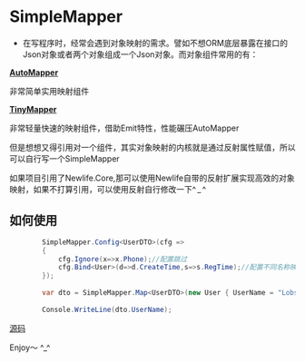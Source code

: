 # SimpleMapper
- 在写程序时，经常会遇到对象映射的需求。譬如不想ORM底层暴露在接口的Json对象或者两个对象组成一个Json对象。而对象组件常用的有：

**[AutoMapper](https://github.com/AutoMapper/AutoMapper)**

非常简单实用映射组件

**[TinyMapper](https://github.com/TinyMapper)**

非常轻量快速的映射组件，借助Emit特性，性能碾压AutoMapper

但是想想又得引用对一个组件，其实对象映射的内核就是通过反射属性赋值，所以可以自行写一个SimpleMapper

如果项目引用了Newlife.Core,那可以使用Newlife自带的反射扩展实现高效的对象映射，如果不打算引用，可以使用反射自行修改一下^ _ ^


## 如何使用

```C#
        SimpleMapper.Config<UserDTO>(cfg =>
        {
            cfg.Ignore(x=>x.Phone);//配置跳过
            cfg.Bind<User>(d=>d.CreateTime,s=>s.RegTime);//配置不同名称映射
        });
        
        var dto = SimpleMapper.Map<UserDTO>(new User { UserName = "Lobster", Age = 18, Phone = "133333333333",RegTime = DateTime.Now});
        
        Console.WriteLine(dto.UserName);
```
[源码](SimpleMapper.cs)

Enjoy～  ^_^





